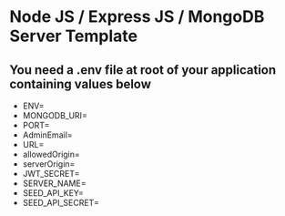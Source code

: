 # Node JS / Express JS / MongoDB Server Template

## You need a .env file at root of your application containing values below

- ENV=
- MONGODB_URI=
- PORT=
- AdminEmail=
- URL=
- allowedOrigin=
- serverOrigin=
- JWT_SECRET=
- SERVER_NAME=
- SEED_API_KEY=
- SEED_API_SECRET=
